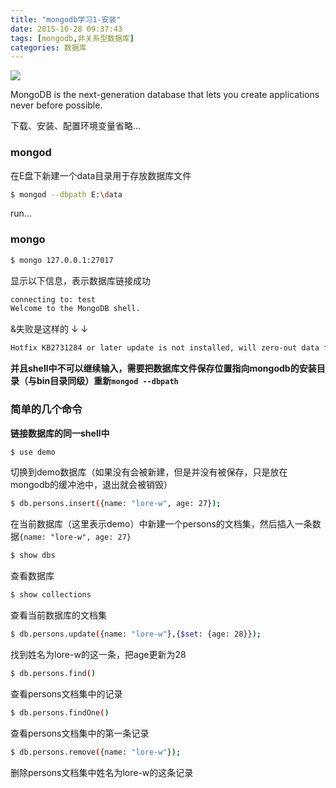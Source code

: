 ```yaml
---
title: "mongodb学习1-安装"
date: 2015-10-28 09:37:43
tags: [mongodb,非关系型数据库]
categories: 数据库
---
```


![](/images/2015/mongodb.png)

MongoDB is the next-generation database that lets you create applications never before possible.

<!--more-->

下载、安装、配置环境变量省略...

### mongod

在E盘下新建一个data目录用于存放数据库文件

```bash
$ mongod --dbpath E:\data
```

run...

### mongo

```bash
$ mongo 127.0.0.1:27017
```
显示以下信息，表示数据库链接成功

```bash
connecting to: test
Welcome to the MongoDB shell.
```

&失败是这样的 ↓ ↓

```bash
Hotfix KB2731284 or later update is not installed, will zero-out data files MongoDB shell version: 3.0.2 connecting to: test
```
**并且shell中不可以继续输入，需要把数据库文件保存位置指向mongodb的安装目录（与bin目录同级）重新`mongod --dbpath`**

### 简单的几个命令

**链接数据库的同一shell中**

```bash
$ use demo
```
切换到demo数据库（如果没有会被新建，但是并没有被保存，只是放在mongodb的缓冲池中，退出就会被销毁）

```bash
$ db.persons.insert({name: "lore-w", age: 27});
```
在当前数据库（这里表示demo）中新建一个persons的文档集，然后插入一条数据`{name: "lore-w", age: 27}`

```bash
$ show dbs
```
查看数据库

```bash
$ show collections
```
查看当前数据库的文档集

```bash
$ db.persons.update({name: "lore-w"},{$set: {age: 28}});
```
找到姓名为lore-w的这一条，把age更新为28

```bash
$ db.persons.find()
```
查看persons文档集中的记录

```bash
$ db.persons.findOne()
```
查看persons文档集中的第一条记录

```bash
$ db.persons.remove({name: "lore-w"});
```
删除persons文档集中姓名为lore-w的这条记录
